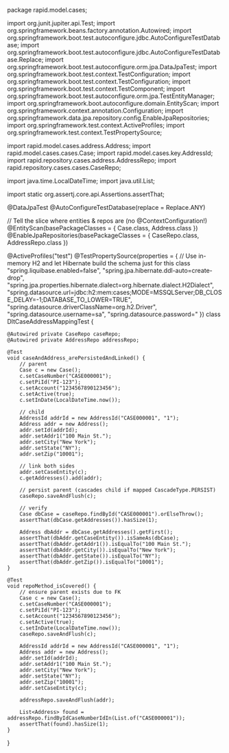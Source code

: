 package rapid.model.cases;

import org.junit.jupiter.api.Test;
import org.springframework.beans.factory.annotation.Autowired;
import org.springframework.boot.test.autoconfigure.jdbc.AutoConfigureTestDatabase;
import org.springframework.boot.test.autoconfigure.jdbc.AutoConfigureTestDatabase.Replace;
import org.springframework.boot.test.autoconfigure.orm.jpa.DataJpaTest;
import org.springframework.boot.test.context.TestConfiguration;
import org.springframework.boot.test.context.TestConfiguration;
import org.springframework.boot.test.context.TestComponent;
import org.springframework.boot.test.autoconfigure.orm.jpa.TestEntityManager;
import org.springframework.boot.autoconfigure.domain.EntityScan;
import org.springframework.context.annotation.Configuration;
import org.springframework.data.jpa.repository.config.EnableJpaRepositories;
import org.springframework.test.context.ActiveProfiles;
import org.springframework.test.context.TestPropertySource;

import rapid.model.cases.address.Address;
import rapid.model.cases.cases.Case;
import rapid.model.cases.key.AddressId;
import rapid.repository.cases.address.AddressRepo;
import rapid.repository.cases.cases.CaseRepo;

import java.time.LocalDateTime;
import java.util.List;

import static org.assertj.core.api.Assertions.assertThat;

@DataJpaTest
@AutoConfigureTestDatabase(replace = Replace.ANY)

// Tell the slice where entities & repos are (no @ContextConfiguration!)
@EntityScan(basePackageClasses = { Case.class, Address.class })
@EnableJpaRepositories(basePackageClasses = { CaseRepo.class, AddressRepo.class })

@ActiveProfiles("test")
@TestPropertySource(properties = {
    // Use in-memory H2 and let Hibernate build the schema just for this class
    "spring.liquibase.enabled=false",
    "spring.jpa.hibernate.ddl-auto=create-drop",
    "spring.jpa.properties.hibernate.dialect=org.hibernate.dialect.H2Dialect",
    "spring.datasource.url=jdbc:h2:mem:cases;MODE=MSSQLServer;DB_CLOSE_DELAY=-1;DATABASE_TO_LOWER=TRUE",
    "spring.datasource.driverClassName=org.h2.Driver",
    "spring.datasource.username=sa",
    "spring.datasource.password="
})
class DltCaseAddressMappingTest {

    @Autowired private CaseRepo caseRepo;
    @Autowired private AddressRepo addressRepo;

    @Test
    void caseAndAddress_arePersistedAndLinked() {
        // parent
        Case c = new Case();
        c.setCaseNumber("CASE000001");
        c.setPiId("PI-123");
        c.setAccount("1234567890123456");
        c.setActive(true);
        c.setInDate(LocalDateTime.now());

        // child
        AddressId addrId = new AddressId("CASE000001", "1");
        Address addr = new Address();
        addr.setId(addrId);
        addr.setAddr1("100 Main St.");
        addr.setCity("New York");
        addr.setState("NY");
        addr.setZip("10001");

        // link both sides
        addr.setCaseEntity(c);
        c.getAddresses().add(addr);

        // persist parent (cascades child if mapped CascadeType.PERSIST)
        caseRepo.saveAndFlush(c);

        // verify
        Case dbCase = caseRepo.findById("CASE000001").orElseThrow();
        assertThat(dbCase.getAddresses()).hasSize(1);

        Address dbAddr = dbCase.getAddresses().getFirst();
        assertThat(dbAddr.getCaseEntity()).isSameAs(dbCase);
        assertThat(dbAddr.getAddr1()).isEqualTo("100 Main St.");
        assertThat(dbAddr.getCity()).isEqualTo("New York");
        assertThat(dbAddr.getState()).isEqualTo("NY");
        assertThat(dbAddr.getZip()).isEqualTo("10001");
    }

    @Test
    void repoMethod_isCovered() {
        // ensure parent exists due to FK
        Case c = new Case();
        c.setCaseNumber("CASE000001");
        c.setPiId("PI-123");
        c.setAccount("1234567890123456");
        c.setActive(true);
        c.setInDate(LocalDateTime.now());
        caseRepo.saveAndFlush(c);

        AddressId addrId = new AddressId("CASE000001", "1");
        Address addr = new Address();
        addr.setId(addrId);
        addr.setAddr1("100 Main St.");
        addr.setCity("New York");
        addr.setState("NY");
        addr.setZip("10001");
        addr.setCaseEntity(c);

        addressRepo.saveAndFlush(addr);

        List<Address> found = addressRepo.findByIdCaseNumberIdIn(List.of("CASE000001"));
        assertThat(found).hasSize(1);
    }
}
